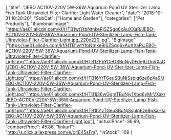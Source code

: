{
	"title": "JEBO AC110V-220V 5W-36W  Aquarium Pond UV Sterilizer Lamp Fish Tank Ultraviolet Filter Clarifier Light Water Cleaner",
	"date": "2018-10-31 10:30:20",
	"SubCat": ["Home and Garden"],
	"categories": ["Pet Products"],
	"thumbnailImage": "https://ae01.alicdn.com/kf/HTB1wtYtbNtnkeRjSZSgq6xAuXXaR/JEBO-AC110V-220V-5W-36W-Aquarium-Pond-UV-Sterilizer-Lamp-Fish-Tank-Ultraviolet-Filter-Clarifier-Light.jpg_220x220.jpg",
	"BigImage": ["https://ae01.alicdn.com/kf/HTB1wtYtbNtnkeRjSZSgq6xAuXXaR/JEBO-AC110V-220V-5W-36W-Aquarium-Pond-UV-Sterilizer-Lamp-Fish-Tank-Ultraviolet-Filter-Clarifier-Light.jpg","https://ae01.alicdn.com/kf/HTB1ZPbYGeOSBuNjy0Fdq6zDnVXaC/JEBO-AC110V-220V-5W-36W-Aquarium-Pond-UV-Sterilizer-Lamp-Fish-Tank-Ultraviolet-Filter-Clarifier-Light.jpg","https://ae01.alicdn.com/kf/HTB16YrTGeuSBuNjSsplq6ze8pXa9/JEBO-AC110V-220V-5W-36W-Aquarium-Pond-UV-Sterilizer-Lamp-Fish-Tank-Ultraviolet-Filter-Clarifier-Light.jpg","https://ae01.alicdn.com/kf/HTB1j36wGgmTBuNjy1Xbq6yMrVXak/JEBO-AC110V-220V-5W-36W-Aquarium-Pond-UV-Sterilizer-Lamp-Fish-Tank-Ultraviolet-Filter-Clarifier-Light.jpg","https://ae01.alicdn.com/kf/HTB1hYvTGeuSBuNjSsplq6ze8pXaH/JEBO-AC110V-220V-5W-36W-Aquarium-Pond-UV-Sterilizer-Lamp-Fish-Tank-Ultraviolet-Filter-Clarifier-Light.jpg"],
	"actualPrice": 36.69,
	"comparePrice": 45.86,
	"linkurl": "http://s.click.aliexpress.com/e/c4E45sFm",
	"inStock": 109
}
